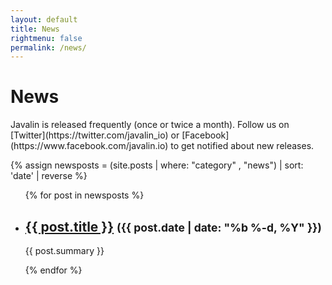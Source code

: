 ```yaml
---
layout: default
title: News
rightmenu: false
permalink: /news/
---
```


<h1 class="no-margin-top">News</h1>
Javalin is released frequently (once or twice a month). Follow us on [Twitter](https://twitter.com/javalin_io)
or [Facebook](https://www.facebook.com/javalin.io) to get notified about new releases.

{% assign newsposts = (site.posts | where: "category" , "news") | sort: 'date' | reverse %}

<div class="posts-overview">
    <ul class="post-list">
        {% for post in newsposts %}
            <li class="post-summary">
                <h2>
                    <a href="{{ post.url }}">{{ post.title }}</a>
                    <small>(<time datetime="{{ post.date | date_to_xmlschema }}" itemprop="datePublished">{{ post.date | date: "%b %-d, %Y" }}</time>)</small>
                </h2>
                <p>{{ post.summary }}</p>
            </li>
        {% endfor %}
    </ul>
</div>
